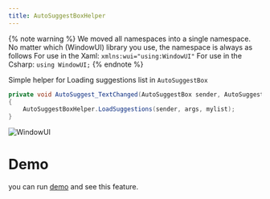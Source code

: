 ```yaml
---
title: AutoSuggestBoxHelper
---
```


{% note warning %}
We moved all namespaces into a single namespace. No matter which (WindowUI) library you use, the namespace is always as follows
For use in the Xaml:
`xmlns:wui="using:WindowUI"`
For use in the Csharp:
`using WindowUI;`
{% endnote %}

Simple helper for Loading suggestions list in `AutoSuggestBox`

```cs
private void AutoSuggest_TextChanged(AutoSuggestBox sender, AutoSuggestBoxTextChangedEventArgs args)
{
    AutoSuggestBoxHelper.LoadSuggestions(sender, args, mylist);
}
```

![WindowUI](https://raw.githubusercontent.com/WindowUIOrg/Resources/main/WindowUIDocs/AutoSuggestBoxHelper.png)

# Demo
you can run [demo](https://github.com/WindowUIOrg/WindowUI) and see this feature.
